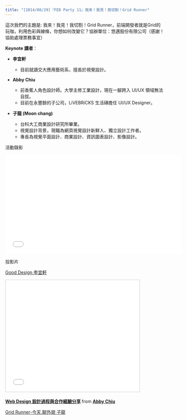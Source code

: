 ```yaml
---
title: "[2014/08/29]『FED Party 11』我來！我見！我切割！Grid Runner"
---
```


這次我們的主題是: 我來！我見！我切割！Grid Runner，前端開發者就是Grid的玩咖，利用色彩與線條，你想如何改變它？協辦單位：悠邁股份有限公司（感謝！協助處理票務事宜）

**Keynote 講者**：

* **李宜軒**
  * 目前就讀交大應用藝術系，擅長於視覺設計。

* **Abby Chiu**
  * 前香蕉人角色設計師。大學主修工業設計，現在一腳跨入 UI/UX 領域無法自拔。
  * 目前在永豐餘的子公司，LiVEBRiCKS 生活磚擔任 UI/UX Designer。

* **子龍 (Moon chang)**
  * 台科大工商業設計研究所畢業。
  * 視覺設計背景，現職為網頁視覺設計新鮮人、獨立設計工作者。
  * 專長為視覺平面設計、商業設計、資訊圖表設計、影像設計。

活動錄影

<p>
<iframe width="560" height="315" src="//www.youtube.com/embed/P_sPWfiMwbk?list=PLmP3eZx_aWypYHATj22Lk8o4HhiMQQG_t" frameborder="0" allowfullscreen></iframe>
</p>

投影片

[Good Design 李宜軒](https://docs.google.com/file/d/0B1p9R-nNS2sESG54eXdZNmxRcW8/preview)

<p>
<iframe src="//www.slideshare.net/slideshow/embed_code/38494746" width="425" height="355" frameborder="0" marginwidth="0" marginheight="0" scrolling="no" style="border:1px solid #CCC; border-width:1px; margin-bottom:5px; max-width: 100%;" allowfullscreen> </iframe> <div style="margin-bottom:5px"> <strong> <a href="//www.slideshare.net/abbychiu/web-design-38494746" title="Web Design 設計過程與合作經驗分享" target="_blank">Web Design 設計過程與合作經驗分享</a> </strong> from <strong><a href="//www.slideshare.net/abbychiu" target="_blank">Abby Chiu</a></strong> </div>
</p>

[Grid Runner-今天,聊外貌 子龍](https://www.icloud.com/iw/#keynote/BAI6JxU-T3yrFD3bCMaBzaV-mLLEGVFLe-KF/grid_runner)
